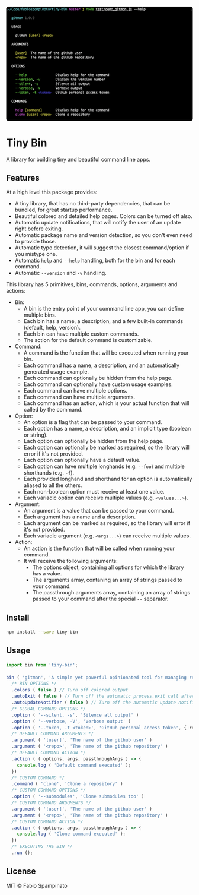 
<p align="center">
  <img src="./resources/demo.png" alt="Demo app" width="681px">
</p>

# Tiny Bin

A library for building tiny and beautiful command line apps.

## Features

At a high level this package provides:

- A tiny library, that has no third-party dependencies, that can be bundled, for great startup performance.
- Beautiful colored and detailed help pages. Colors can be turned off also.
- Automatic update notifications, that will notify the user of an update right before exiting.
- Automatic package name and version detection, so you don't even need to provide those.
- Automatic typo detection, it will suggest the closest command/option if you mistype one.
- Automatic `help` and `--help` handling, both for the bin and for each command.
- Automatic `--version` and `-v` handling.

This library has 5 primitives, bins, commands, options, arguments and actions:

- Bin:
  - A bin is the entry point of your command line app, you can define multiple bins.
  - Each bin has a name, a description, and a few built-in commands (default, help, version).
  - Each bin can have multiple custom commands.
  - The action for the default command is customizable.
- Command:
  - A command is the function that will be executed when running your bin.
  - Each command has a name, a description, and an automatically generated usage example.
  - Each command can optionally be hidden from the help page.
  - Each command can optionally have custom usage examples.
  - Each command can have multiple options.
  - Each command can have multiple arguments.
  - Each command has an action, which is your actual function that will called by the command.
- Option:
  - An option is a flag that can be passed to your command.
  - Each option has a name, a description, and an implicit type (boolean or string).
  - Each option can optionally be hidden from the help page.
  - Each option can optionally be marked as required, so the library will error if it's not provided.
  - Each option can optionally have a default value.
  - Each option can have multiple longhands (e.g. `--foo`) and multiple shorthands (e.g. `-f`).
  - Each provided longhand and shorthand for an option is automatically aliased to all the others.
  - Each non-boolean option must receive at least one value.
  - Each variadic option can receive multiple values (e.g. `<values...>`).
- Argument:
  - An argument is a value that can be passed to your command.
  - Each argument has a name and a description.
  - Each argument can be marked as required, so the library will error if it's not provided.
  - Each variadic argument (e.g. `<args...>`) can receive multiple values.
- Action:
  - An action is the function that will be called when running your command.
  - It will receive the following arguments:
    - The options object, containing all options for which the library has a value.
    - The arguments array, contaning an array of strings passed to your command.
    - The passthrough arguments array, containing an array of strings passed to your command after the special `--` separator.

## Install

```sh
npm install --save tiny-bin
```

## Usage

```ts
import bin from 'tiny-bin';

bin ( 'gitman', 'A simple yet powerful opinionated tool for managing repositories' )
  /* BIN OPTIONS */
  .colors ( false ) // Turn off colored output
  .autoExit ( false ) // Turn off the automatic process.exit call after action execution
  .autoUpdateNotifier ( false ) // Turn off the automatic update notifier
  /* GLOBAL COMMAND OPTIONS */
  .option ( '--silent, -s', 'Silence all output' )
  .option ( '--verbose, -V', 'Verbose output' )
  .option ( '--token, -t <token>', 'GitHub personal access token', { required: true } )
  /* DEFAULT COMMAND ARGUMENTS */
  .argument ( '[user]', 'The name of the github user' )
  .argument ( '<repo>', 'The name of the github repository' )
  /* DEFAULT COMMAND ACTION */
  .action ( ( options, args, passthroughArgs ) => {
    console.log ( 'Default command executed' );
  })
  /* CUSTOM COMMAND */
  .command ( 'clone', 'Clone a repository' )
  /* CUSTOM COMMAND OPTIONS */
  .option ( '--submodules', 'Clone submodules too' )
  /* CUSTOM COMMAND ARGUMENTS */
  .argument ( '[user]', 'The name of the github user' )
  .argument ( '<repo>', 'The name of the github repository' )
  /* CUSTOM COMMAND ACTION */
  .action ( ( options, args, passthroughArgs ) => {
    console.log ( 'Clone command executed' );
  })
  /* EXECUTING THE BIN */
  .run ();
```

## License

MIT © Fabio Spampinato
